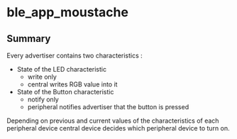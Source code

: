 # ble_app_moustache

## **Summary**

Every advertiser contains two characteristics :
- State of the LED characteristic
  - write only 
  - central writes RGB value into it
- State of the Button characteristic
  - notify only
  - peripheral notifies advertiser that the button is pressed 

Depending on previous and current values of the characteristics of each peripheral device
central device decides which peripheral device to turn on.
